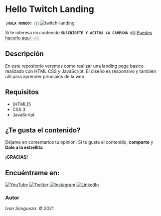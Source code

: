 # Hello Twitch Landing 

**`¡HOLA MUNDO! 👋🏼`**
![twitch-landing](assets/img/twitch-landing.jpgtwitch?raw=true "Hello Twitch Landing ")

Si te interesa mi contenido **`SUSCRÍBETE Y ACTIVA LA CAMPANA 👆🏼`** [Puedes hacerlo aquí 👈🏼](https://www.youtube.com/channel/UCtjxVKtJvvU71n0_g6eisvA)

## Descripción

En este repositorio veremos como realizar una landing page basico realizado con HTML CSS y JavaScript. El diseño es responsivo y tambien util para aprender principios de la web.

## Requisitos
* [HTML]5
* CSS 3
* JavaScript

## ¿Te gusta el contenido?

Déjame en comentarios tu opinión. 
Si te gusta el contenido, **comparte** y **Dale a la estrellita** 

**¡GRACIAS!**

## Encuéntrame en:

[![YouTube](https://img.shields.io/badge/YouTube-MoureDev-red.svg?style=for-the-badge)](https://www.youtube.com/channel/UCtjxVKtJvvU71n0_g6eisvA)
[![Twitter](https://img.shields.io/badge/twitter-@MoureDev-blue.svg?style=for-the-badge)](https://twitter.com/ivansanguezaX )
[![Instagram](https://img.shields.io/badge/Instagram-MoureDev-orange.svg?style=for-the-badge)](https://www.instagram.com/ivansanguezax/)
[![LinkedIn](https://img.shields.io/badge/LinkedIn-BraisMoure-blue.svg?style=for-the-badge)](https://www.linkedin.com/in/ivansanguezax/)

### Autor
*Ivan Sangueza. © 2021*